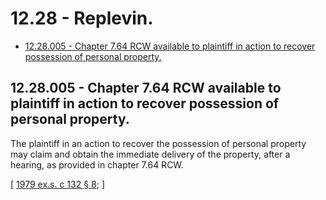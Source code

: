 # 12.28 - Replevin.
* [12.28.005 - Chapter  7.64 RCW available to plaintiff in action to recover possession of personal property.](#1228005---chapter--764-rcw-available-to-plaintiff-in-action-to-recover-possession-of-personal-property)
## 12.28.005 - Chapter  7.64 RCW available to plaintiff in action to recover possession of personal property.
The plaintiff in an action to recover the possession of personal property may claim and obtain the immediate delivery of the property, after a hearing, as provided in chapter 7.64 RCW.

\[ [1979 ex.s. c 132 § 8](http://leg.wa.gov/CodeReviser/documents/sessionlaw/1979ex1c132.pdf?cite=1979%20ex.s.%20c%20132%20§%208); \]

